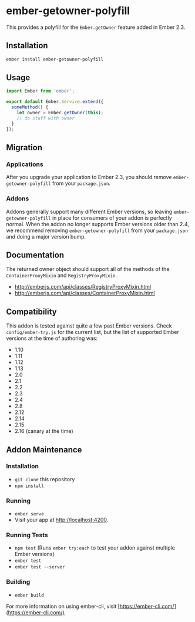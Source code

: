 # ember-getowner-polyfill

This provides a polyfill for the `Ember.getOwner` feature added in Ember 2.3.

## Installation

```sh
ember install ember-getowner-polyfill
```

## Usage

```javascript
import Ember from 'ember';

export default Ember.Service.extend({
  someMethod() {
    let owner = Ember.getOwner(this);
    // do stuff with owner
  }
});
```

## Migration

### Applications

After you upgrade your application to Ember 2.3, you should remove `ember-getowner-polyfill` from
your `package.json`.

### Addons

Addons generally support many different Ember versions, so leaving `ember-getowner-polyfill` in
place for consumers of your addon is perfectly normal.  When the addon no longer supports Ember
versions older than 2.4, we recommend removing `ember-getowner-polyfill` from your `package.json`
and doing a major version bump.

## Documentation

The returned owner object should support all of the methods of the `ContainerProxyMixin` and `RegistryProxyMixin`.

* http://emberjs.com/api/classes/RegistryProxyMixin.html
* http://emberjs.com/api/classes/ContainerProxyMixin.html

## Compatibility

This addon is tested against quite a few past Ember versions. Check `config/ember-try.js` for the current list, but
the list of supported Ember versions at the time of authoring was:

* 1.10
* 1.11
* 1.12
* 1.13
* 2.0
* 2.1
* 2.2
* 2.3
* 2.4
* 2.8
* 2.12
* 2.14
* 2.15
* 2.16 (canary at the time)

## Addon Maintenance

### Installation

* `git clone` this repository
* `npm install`

### Running

* `ember serve`
* Visit your app at [http://localhost:4200](http://localhost:4200).

### Running Tests

* `npm test` (Runs `ember try:each` to test your addon against multiple Ember versions)
* `ember test`
* `ember test --server`

### Building

* `ember build`

For more information on using ember-cli, visit [https://ember-cli.com/](https://ember-cli.com/).
